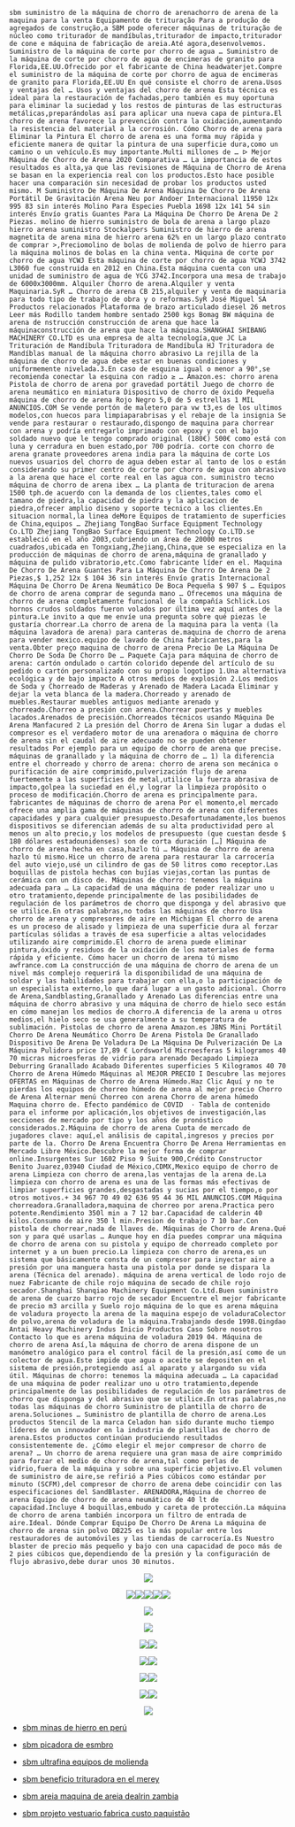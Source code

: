 
```
sbm suministro de la máquina de chorro de arenachorro de arena de la maquina para la venta Equipamento de trituração Para a produção de agregados de construção,a SBM pode oferecer máquinas de trituração de núcleo como triturador de mandíbulas,triturador de impacto,triturador de cone e máquina de fabricação de areia.Até agora,desenvolvemos. Suministro de la máquina de corte por chorro de agua … Suministro de la máquina de corte por chorro de agua de encimeras de granito para Florida,EE.UU.Ofrecido por el fabricante de China headwaterjet.Compre el suministro de la máquina de corte por chorro de agua de encimeras de granito para Florida,EE.UU En qué consiste el chorro de arena.Usos y ventajas del … Usos y ventajas del chorro de arena Esta técnica es ideal para la restauración de fachadas,pero también es muy oportuna para eliminar la suciedad y los restos de pinturas de las estructuras metálicas,preparándolas así para aplicar una nueva capa de pintura.El chorro de arena favorece la prevención contra la oxidación,aumentando la resistencia del material a la corrosión. Cómo Chorro de arena para Eliminar la Pintura El chorro de arena es una forma muy rápida y eficiente manera de quitar la pintura de una superficie dura,como un camino o un vehículo.Es muy importante.Multi millones de … ᐅ Mejor Máquina de Chorro de Arena 2020 Comparativa … La importancia de estos resultados es alta,ya que las revisiones de Máquina de Chorro de Arena se basan en la experiencia real con los productos.Esto hace posible hacer una comparación sin necesidad de probar los productos usted mismo. M Suministro De Máquina De Arena Máquina De Chorro De Arena Portátil De Gravitación Arena Neu por Andoer Internacional 11950 12x 995 83 sin interés Molino Para Especies Puebla 1698 12x 141 54 sin interés Envío gratis Guantes Para La Máquina De Chorro De Arena De 2 Piezas. molino de hierro suministro de bola de arena a largo plazo hierro arena suministro Stockalpers Suministro de hierro de arena magnetita de arena mina de hierro arena 62% en un largo plazo contrato de comprar >,Preciomolino de bolas de molienda de polvo de hierro para la máquina molinos de bolas en la china venta. Máquina de corte por chorro de agua YCWJ Esta máquina de corte por chorro de agua YCWJ 3742 L3060 fue construida en 2012 en China.Esta máquina cuenta con una unidad de suministro de agua de YCG 3742.Incorpora una mesa de trabajo de 6000x3000mm. Alquiler Chorro de arena.Alquiler y venta Maquinaria.SyR … Chorro de arena CB 215,alquiler y venta de maquinaria para todo tipo de trabajo de obra y o reformas.SyR José Miguel SA Productos relacionados Plataforma de brazo articulado diesel 26 metros Leer más Rodillo tandem hombre sentado 2500 kgs Bomag BW máquina de arena de nstrucción construcción de arena que hace la máquinaconstrucción de arena que hace la máquina.SHANGHAI SHIBANG MACHINERY CO.LTD es una empresa de alta tecnología,que JC La Trituración de Mandíbula Trituradora de Mandíbula HJ Trituradora de Mandíblas manual de la máquina chorro abrasivo La rejilla de la máquina de chorro de agua debe estar en buenas condiciones y uniformemente nivelada.3.En caso de esquina igual o menor a 90°,se recomienda conectar la esquina con radio ≥ … Amazon.es: chorro arena Pistola de chorro de arena por gravedad portátil Juego de chorro de arena neumático en miniatura Dispositivo de chorro de óxido Pequeña máquina de chorro de arena Rojo Negro 5,0 de 5 estrellas 1 MIL ANUNCIOS.COM Se vende portón de maletero para vw t3,es de los ultimos modelos,con huecos para limpiaparabrisas y el rebaje de la insignia Se vende para restaurar o restaurado,dispongo de maquina para chorrear con arena y podría entregarlo imprimado con epoxy y con el bajo soldado nuevo que le tengo comprado original (180€) 500€ como está con luna y cerradura en buen estado,por 700 podría. corte con chorro de arena granate proveedores arena india para la máquina de corte Los nuevos usuarios del chorro de agua deben estar al tanto de los o están considerando su primer centro de corte por chorro de agua con abrasivo a la arena que hace el corte real en las agua con. suministro tecno máquina de chorro de arena ibex … La planta de trituracion de arena 1500 tph.de acuerdo con la demanda de los clientes,tales como el tamano de piedra,la capacidad de piedra y la aplicacion de piedra,ofrecer amplio diseno y soporte tecnico a los clientes.En situacion normal,la linea deMore Equipos de tratamiento de superficies de China,equipos … Zhejiang TongBao Surface Equipment Technology Co.LTD Zhejiang TongBao Surface Equipment Technology Co.LTD.se estableció en el año 2003,cubriendo un área de 20000 metros cuadrados,ubicada en Tongxiang,Zhejiang,China,que se especializa en la producción de máquinas de chorro de arena,máquina de granallado y máquina de pulido vibratorio,etc.Como fabricante líder en el. Maquina De Chorro De Arena Guantes Para La Máquina De Chorro De Arena De 2 Piezas,$ 1,252 12x $ 104 36 sin interés Envío gratis Internacional Máquina De Chorro De Arena Neumático De Boca Pequeña $ 907 $ … Equipos de chorro de arena comprar de segunda mano … Ofrecemos una máquina de chorro de arena completamente funcional de la compañía Schlick.Los hornos crudos soldados fueron volados por última vez aquí antes de la pintura.Le invito a que me envíe una pregunta sobre qué piezas le gustaría chorrear.La chorro de arena de la maquina para la venta (la máquina lavadora de arena) para canteras de.maquina de chorro de arena para vender mexico.equipo de lavado de China fabricantes,para la venta.Obter preço maquina de chorro de arena Precio De La Máquina De Chorro De Soda De Chorro De … Paquete Caja para máquina de chorro de arena: cartón ondulado o cartón colorido depende del artículo de su pedido o cartón personalizado con su propio logotipo 1.Una alternativa ecológica y de bajo impacto A otros medios de explosión 2.Los medios de Soda y Chorreado de Maderas y Arenado de Madera Lacada Eliminar y dejar la veta blanca de la madera.Chorreado y arenado de muebles.Restaurar muebles antiguos mediante arenado y chorreado.Chorreo a presión con arena.Chorrear puertas y muebles lacados.Arenados de precisión.Chorreados técnicos usando Máquina De Arena Manfacured 2 La presión del Chorro de Arena Sin lugar a dudas el compresor es el verdadero motor de una arenadora o máquina de chorro de arena sin el caudal de aire adecuado no se pueden obtener resultados Por ejemplo para un equipo de chorro de arena que precise. máquinas de granallado y la máquina de chorro de … 1) la diferencia entre el chorreado y chorro de arena: chorro de arena son mecánica o purificación de aire comprimido,pulverización flujo de arena fuertemente a las superficies de metal,utilice la fuerza abrasiva de impacto,golpea la suciedad en él,y lograr la limpieza propósito o proceso de modificación.Chorro de arena es principalmente para. fabricantes de máquinas de chorro de arena Por el momento,el mercado ofrece una amplia gama de máquinas de chorro de arena con diferentes capacidades y para cualquier presupuesto.Desafortunadamente,los buenos dispositivos se diferencian además de su alta productividad pero al menos un alto precio,y los modelos de presupuesto (que cuestan desde $ 180 dólares estadounidenses) son de corta duración […] Máquina de chorro de arena hecha en casa,hazlo tú … Máquina de chorro de arena hazlo tú mismo.Hice un chorro de arena para restaurar la carrocería del auto viejo,usé un cilindro de gas de 50 litros como receptor.Las boquillas de pistola hechas con bujías viejas,cortan las puntas de cerámica con un disco de. Máquinas de chorro: tenemos la máquina adecuada para … La capacidad de una máquina de poder realizar uno u otro tratamiento,depende principalmente de las posibilidades de regulación de los parámetros de chorro que disponga y del abrasivo que se utilice.En otras palabras,no todas las máquinas de chorro Usa chorro de arena y compresores de aire en Michigan El chorro de arena es un proceso de alisado y limpieza de una superficie dura al forzar partículas sólidas a través de esa superficie a altas velocidades utilizando aire comprimido.El chorro de arena puede eliminar pintura,óxido y residuos de la oxidación de los materiales de forma rápida y eficiente. Cómo hacer un chorro de arena tú mismo awfrance.com La construcción de una máquina de chorro de arena de un nivel más complejo requerirá la disponibilidad de una máquina de soldar y las habilidades para trabajar con ella,o la participación de un especialista externo,lo que dará lugar a un gasto adicional. Chorro de Arena,Sandblasting,Granallado y Arenado Las diferencias entre una máquina de chorro abrasivo y una máquina de chorro de hielo seco están en cómo manejan los medios de chorro.A diferencia de la arena u otros medios,el hielo seco se usa generalmente a su temperatura de sublimación. Pistolas de chorro de arena Amazon.es JBNS Mini Portátil Chorro De Arena Neumático Chorro De Arena Pistola De Granallado Dispositivo De Arena De Voladura De La Máquina De Pulverización De La Máquina Pulidora price 17,89 € Lordsworld Microesferas 5 kilogramos 40 70 micras microesferas de vidrio para arenado Decapado Limpieza Deburring Granallado Acabado Diferentes superficies 5 Kilogramos 40 70 Chorro de Arena Húmedo Máquinas al MEJOR PRECIO I Descubre las mejores OFERTAS en Máquinas de Chorro de Arena Húmedo.Haz Clic Aquí y no te pierdas los equipos de chorreo húmedo de arena al mejor precio Chorro de Arena Alternar menú Chorreo con arena Chorro de arena húmedo Maquina chorro de. Efecto pandémico de COVID  · Tabla de contenido para el informe por aplicación,los objetivos de investigación,las secciones de mercado por tipo y los años de pronóstico considerados.2.Máquina de chorro de arena Cuota de mercado de jugadores clave: aquí,el análisis de capital,ingresos y precios por parte de la. Chorro De Arena Encuentra Chorro De Arena Herramientas en Mercado Libre México.Descubre la mejor forma de comprar online.Insurgentes Sur 1602 Piso 9 Suite 900,Crédito Constructor Benito Juarez,03940 Ciudad de México,CDMX,Mexico equipo de chorro de arena Limpieza con chorro de arena,las ventajas de la arena de.La limpieza con chorro de arena es una de las formas más efectivas de limpiar superficies grandes,desgastadas y sucias por el tiempo,o por otros motivos.+ 34 967 70 49 02 636 95 44 36 MIL ANUNCIOS.COM Máquina chorreadora.Granalladora,maquina de chorreo por arena.Practica pero potente.Rendimiento 350l min a 7 12 bar.Capacidad de calderin 40 kilos.Consumo de aire 350 l min.Presion de trabajo 7 10 bar.Con pistola de chorrear,nada de llaves de. Máquinas de Chorro de Arena.Qué son y para qué usarlas … Aunque hoy en día puedes comprar una máquina de chorro de arena con su pistola y equipo de chorreado completo por internet y a un buen precio.La limpieza con chorro de arena,es un sistema que básicamente consta de un compresor para inyectar aire a presión por una manguera hasta una pistola por donde se dispara la arena (Técnica del arenado). máquina de arena vertical de lodo rojo de nuez Fabricante de chile rojo máquina de secado de chile rojo secador.Shanghai Shanqiao Machinery Equipment Co.Ltd.Buen suministro de arena de cuarzo barro rojo de secador Encuentre el mejor fabricante de precio m3 arcilla y Suelo rojo máquina de lo que es arena máquina de voladura proyecto la arena de la maquina espejo de voladuraColector de polvo,arena de voladura de la máquina.Trabajando desde 1998.Qingdao Antai Heavy Machinery Indus Inicio Productos Caso Sobre nosotros Contacto lo que es arena máquina de voladura 2019 04. Máquina de chorro de arena Así,la máquina de chorro de arena dispone de un manómetro analógico para el control fácil de la presión,así como de un colector de agua.Este impide que agua o aceite se depositen en el sistema de presión,protegiendo así al aparato y alargando su vida útil. Máquinas de chorro: tenemos la máquina adecuada … La capacidad de una máquina de poder realizar uno u otro tratamiento,depende principalmente de las posibilidades de regulación de los parámetros de chorro que disponga y del abrasivo que se utilice.En otras palabras,no todas las máquinas de chorro Suministro de plantilla de chorro de arena.Soluciones … Suministro de plantilla de chorro de arena.Los productos Stencil de la marca Celadon han sido durante mucho tiempo líderes de un innovador en la industria de plantillas de chorro de arena.Estos productos continúan produciendo resultados consistentemente de. ¿Cómo elegir el mejor compresor de chorro de arena? … Un chorro de arena requiere una gran masa de aire comprimido para forzar el medio de chorro de arena,tal como perlas de vidrio,fuera de la máquina y sobre una superficie objetivo.El volumen de suministro de aire,se refirió a Pies cúbicos como estándar por minuto (SCFM),del compresor de chorro de arena debe coincidir con las especificaciones del SandBlaster. ARENADORA,Máquina de chorreo de arena Equipo de chorro de arena neumático de 40 lt de capacidad.Incluye 4 boquillas,embudo y careta de protección.La máquina de chorro de arena también incorpora un filtro de entrada de aire.Ideal. Dónde Comprar Equipo De Chorro De Arena La máquina de chorro de arena sin polvo DB225 es la más popular entre los restauradores de automóviles y las tiendas de carrocería.Es Nuestro blaster de precio más pequeño y bajo con una capacidad de poco más de 2 pies cúbicos que,dependiendo de la presión y la configuración de flujo abrasivo,debe durar unos 30 minutos. 
```

<div align="center">

<a href="https://es-crusher.shibang-china.com/github&k=sbm+suministro+de+la+m%C3%A1quina+de+chorro+de+arena"><img src="https://static.shibang-china.com/es/crusher/logo.jpg"></a>

<a href="https://es-crusher.shibang-china.com/github&k=sbm+suministro+de+la+m%C3%A1quina+de+chorro+de+arena"><img src="https://static.shibang-china.com/es/crusher/index.jpg"></a><a href="https://es-crusher.shibang-china.com/material.htmlgithub&k=sbm+suministro+de+la+m%C3%A1quina+de+chorro+de+arena"><img src="https://static.shibang-china.com/es/crusher/material.jpg"></a><a href="https://es-crusher.shibang-china.com/application.htmlgithub&k=sbm+suministro+de+la+m%C3%A1quina+de+chorro+de+arena"><img src="https://static.shibang-china.com/es/crusher/application.jpg"></a><a href="https://es-crusher.shibang-china.com/aboutus.htmlgithub&k=sbm+suministro+de+la+m%C3%A1quina+de+chorro+de+arena"><img src="https://static.shibang-china.com/es/crusher/aboutus.jpg"></a><a href="https://es-crusher.shibang-china.com/contact.htmlgithub&k=sbm+suministro+de+la+m%C3%A1quina+de+chorro+de+arena"><img src="https://static.shibang-china.com/es/crusher/contact.jpg"></a>

<a href="https://es-crusher.shibang-china.com/github&k=sbm+suministro+de+la+m%C3%A1quina+de+chorro+de+arena"><img src="https://static.shibang-china.com/es/crusher/banner.jpg"></a>

<a href="https://swt.shibang-china.com/github&k=sbm+suministro+de+la+m%C3%A1quina+de+chorro+de+arena"><img src="https://static.shibang-china.com/es/crusher/text.jpg"></a>

<a href="https://swt.shibang-china.com/github&k=sbm+suministro+de+la+m%C3%A1quina+de+chorro+de+arena"><img src="https://static.shibang-china.com/es/crusher/chat.jpg"></a><a href="https://es-crusher.shibang-china.com/contact.htmlgithub&k=sbm+suministro+de+la+m%C3%A1quina+de+chorro+de+arena"><img src="https://static.shibang-china.com/es/crusher/message.jpg"></a>

<a href="https://es-crusher.shibang-china.com/products/pe.htmlgithub&k=sbm+suministro+de+la+m%C3%A1quina+de+chorro+de+arena"><img src="https://static.shibang-china.com/es/crusher/pe.jpg"></a><a href="https://es-crusher.shibang-china.com/products/pf.htmlgithub&k=sbm+suministro+de+la+m%C3%A1quina+de+chorro+de+arena"><img src="https://static.shibang-china.com/es/crusher/pf.jpg"></a>

<a href="https://es-crusher.shibang-china.com/products/hpt.htmlgithub&k=sbm+suministro+de+la+m%C3%A1quina+de+chorro+de+arena"><img src="https://static.shibang-china.com/es/crusher/hpt.jpg"></a><a href="https://es-crusher.shibang-china.com/products/vsi.htmlgithub&k=sbm+suministro+de+la+m%C3%A1quina+de+chorro+de+arena"><img src="https://static.shibang-china.com/es/crusher/vsi.jpg"></a>

<a href="https://es-crusher.shibang-china.com/products/klv.htmlgithub&k=sbm+suministro+de+la+m%C3%A1quina+de+chorro+de+arena"><img src="https://static.shibang-china.com/es/crusher/klv.jpg"></a><a href="https://es-crusher.shibang-china.com/products/portable.htmlgithub&k=sbm+suministro+de+la+m%C3%A1quina+de+chorro+de+arena"><img src="https://static.shibang-china.com/es/crusher/portable.jpg"></a>

<a href="https://swt.shibang-china.com/github&k=sbm+suministro+de+la+m%C3%A1quina+de+chorro+de+arena"><img src="https://static.shibang-china.com/es/crusher/case.jpg"></a>

</div>


* [sbm minas de hierro en perú](sbm%20minas%20de%20hierro%20en%20per%C3%BA.md)

* [sbm picadora de esmbro](sbm%20picadora%20de%20esmbro.md)

* [sbm ultrafina equipos de molienda](sbm%20ultrafina%20equipos%20de%20molienda.md)

* [sbm beneficio trituradora en el merey](sbm%20beneficio%20trituradora%20en%20el%20merey.md)

* [sbm areia maquina de areia dealrin zambia](sbm%20areia%20maquina%20de%20areia%20dealrin%20zambia.md)

* [sbm projeto vestuario fabrica custo paquistão](sbm%20projeto%20vestuario%20fabrica%20custo%20paquist%C3%A3o.md)